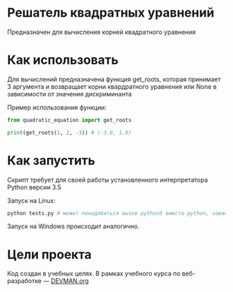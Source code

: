 # Решатель квадратных уравнений

Предназначен для вычисления корней квадратного уравнения

# Как использовать

Для вычислений предназначена функция get_roots, которая принимает 3 аргумента и возвращает корни квардратного уравнения или None в зависимости от значения дискриминанта

Пример использования функции:

```python
from quadratic_equation import get_roots

print(get_roots(1, 2, -3)) # (-3.0, 1.0)
```

# Как запустить

Скрипт требует для своей работы установленного интерпретатора Python версии 3.5

Запуск на Linux:

```bash
python tests.py # может понадобиться вызов python3 вместо python, зависит от настроек операционной системы
```

Запуск на Windows происходит аналогично.

# Цели проекта

Код создан в учебных целях. В рамках учебного курса по веб-разработке ― [DEVMAN.org](https://devman.org)
